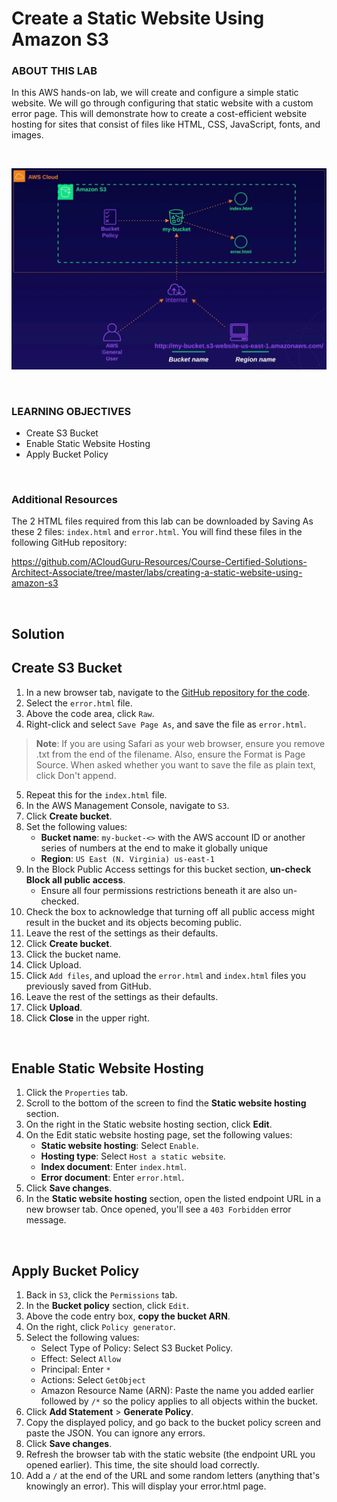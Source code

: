 # Create a Static Website Using Amazon S3

### ABOUT THIS LAB
In this AWS hands-on lab, we will create and configure a simple static website. We will go through configuring that static website with a custom error page. This will demonstrate how to create a cost-efficient website hosting for sites that consist of files like HTML, CSS, JavaScript, fonts, and images.

<br>

![](../img/4.1.LabDiagram.png)

<br>

### LEARNING OBJECTIVES
- Create S3 Bucket
- Enable Static Website Hosting
- Apply Bucket Policy

<br>

### Additional Resources

The 2 HTML files required from this lab can be downloaded by Saving As these 2 files: `index.html` and `error.html`.
You will find these files in the following GitHub repository: 

https://github.com/ACloudGuru-Resources/Course-Certified-Solutions-Architect-Associate/tree/master/labs/creating-a-static-website-using-amazon-s3

<br>

## Solution

## Create S3 Bucket

1. In a new browser tab, navigate to the [GitHub repository for the code](https://github.com/ACloudGuru-Resources/Course-Certified-Solutions-Architect-Associate/tree/master/labs/creating-a-static-website-using-amazon-s3).
2. Select the `error.html` file.
3. Above the code area, click `Raw`.
4. Right-click and select `Save Page As`, and save the file as `error.html`.

> **Note**: If you are using Safari as your web browser, ensure you remove .txt from the end of the filename. Also, ensure the Format is Page Source. When asked whether you want to save the file as plain text, click Don't append.
5. Repeat this for the `index.html` file.
6. In the AWS Management Console, navigate to `S3`.
7. Click **Create bucket**.
8. Set the following values:
    - **Bucket name**: `my-bucket-<>` with the AWS account ID or another series of numbers at the end to make it globally unique
    - **Region**: `US East (N. Virginia) us-east-1`
9. In the Block Public Access settings for this bucket section, **un-check Block all public access**.
   - Ensure all four permissions restrictions beneath it are also un-checked.
10. Check the box to acknowledge that turning off all public access might result in the bucket and its objects becoming public.
11. Leave the rest of the settings as their defaults.
12. Click **Create bucket**.
13. Click the bucket name.
14. Click Upload.
15. Click `Add files`, and upload the `error.html` and `index.html` files you previously saved from GitHub.
16. Leave the rest of the settings as their defaults.
17. Click **Upload**.
18. Click **Close** in the upper right.

<br>

## Enable Static Website Hosting
1. Click the `Properties` tab.
2. Scroll to the bottom of the screen to find the **Static website hosting** section.
3. On the right in the Static website hosting section, click **Edit**.
4. On the Edit static website hosting page, set the following values:
    - **Static website hosting**: Select `Enable`.
    - **Hosting type**: Select `Host a static website`.
    - **Index document**: Enter `index.html`.
    - **Error document**: Enter `error.html`.
5. Click **Save changes**.
6. In the **Static website hosting** section, open the listed endpoint URL in a new browser tab. Once opened, you'll see a `403 Forbidden` error message.

<br>

## Apply Bucket Policy
1. Back in `S3`, click the `Permissions` tab.
2. In the **Bucket policy** section, click `Edit`.
3. Above the code entry box, **copy the bucket ARN**.
4. On the right, click `Policy generator`.
5. Select the following values:
    - Select Type of Policy: Select S3 Bucket Policy.
    - Effect: Select `Allow`
    - Principal: Enter `*`
    - Actions: Select `GetObject`
    - Amazon Resource Name (ARN): Paste the name you added earlier followed by `/*` so the policy applies to all objects within the bucket.
6. Click **Add Statement** > **Generate Policy**.
7. Copy the displayed policy, and go back to the bucket policy screen and paste the JSON. You can ignore any errors.
8. Click **Save changes**.
9. Refresh the browser tab with the static website (the endpoint URL you opened earlier). This time, the site should load correctly.
10. Add a `/` at the end of the URL and some random letters (anything that's knowingly an error). This will display your error.html page.
